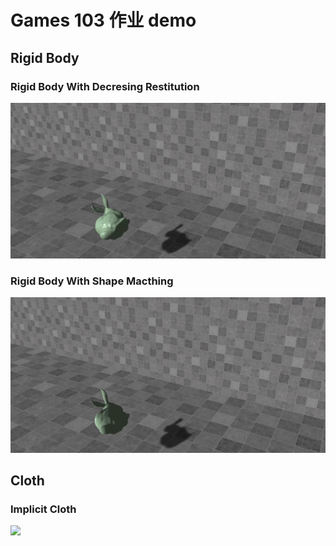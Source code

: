 # Games 103 作业 demo

## Rigid Body

### Rigid Body With Decresing Restitution

![](./result/hw1-0.gif)


### Rigid Body With Shape Macthing

![](./result/hw1-1.gif)

## Cloth

### Implicit Cloth

![](./result/hw2-0.gif)